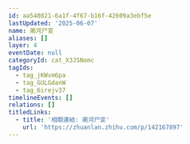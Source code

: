 ```yaml
---
id: aa540821-6a1f-4f67-b16f-42609a3ebf5e
lastUpdated: '2025-06-07'
name: 蔺河尸变
aliases: []
layer: 4
eventDate: null
categoryId: cat_X3JSNomc
tagIds:
  - tag_jKWvm6pa
  - tag_GULGdanW
  - tag_6irejv37
timelineEvents: []
relations: []
titledLinks:
  - title: '相關連結: 蔺河尸变'
    url: 'https://zhuanlan.zhihu.com/p/142167897'
---
```


